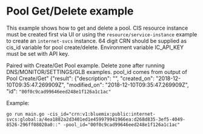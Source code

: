 # Pool Get/Delete example

This example shows how to get and delete a pool. CIS resource instance must be created first via UI or using the `resource/service-instance` example to create an `internet-svcs` instance. 64 digit CRN should be supplied as cis_id variable for pool create/delete. Environment variable IC_API_KEY must be set with API key. 

Paired with Create/Get Pool example. Delete zone after running DNS/MONITOR/SETTINGS/GLB examples. 
pool_id comes from output of Pool Create/Get"
{"result": {"description": "", "created_on": "2018-12-10T09:35:47.269909Z", "modified_on": "2018-12-10T09:35:47.269909Z", "id": `"00f0c9cad99646eed248e1f126a1c1ac"`



Example: 

```
go run main.go -cis_id="crn:v1:bluemix:public:internet-svcs:global:a/4ea1882a2d3401ed1e459979941966ea:d268d835-3ef5-4049-8526-296ff08020a0::" -pool_id="00f0c9cad99646eed248e1f126a1c1ac"
```



